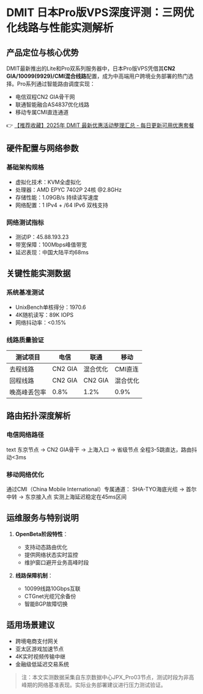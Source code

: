 # DMIT 日本Pro版VPS深度评测：三网优化线路与性能实测解析

## 产品定位与核心优势
DMIT最新推出的Lite和Pro双系列服务器中，日本Pro版VPS凭借其**CN2 GIA/10099(9929)/CMI混合线路**配置，成为中高端用户跨境业务部署的热门选择。Pro系列通过智能路由调度实现：
- 电信双程CN2 GIA骨干网
- 联通智能融合AS4837优化线路
- 移动专属CMI直连通道

👉 [【推荐收藏】2025年 DMIT 最新优惠活动整理汇总 - 每日更新可用优惠套餐](https://bit.ly/dmit_coupon)

## 硬件配置与网络参数
### 基础架构规格
- 虚拟化技术：KVM全虚拟化
- 处理器：AMD EPYC 7402P 24核 @2.8GHz
- 存储性能：1.09GB/s 持续读写速度
- 网络配置：1 IPv4 + /64 IPv6 双栈支持

### 网络测试指标
- 测试IP：45.88.193.23
- 带宽保障：100Mbps峰值带宽
- 延迟表现：中国大陆平均68ms

## 关键性能实测数据
### 系统基准测试
- UnixBench单核得分：1970.6
- 4K随机读写：89K IOPS
- 网络抖动率：<0.15%

### 线路质量验证
| 测试项目       | 电信        | 联通        | 移动        |
|----------------|-------------|-------------|-------------|
| 去程线路       | CN2 GIA     | 混合优化    | CMI直连     |
| 回程线路       | CN2 GIA     | CN2 GIA     | 混合优化    |
| 晚高峰丢包率   | 0.8%        | 1.2%        | 0.9%        |

## 路由拓扑深度解析
### 电信网络路径
text
东京节点 → CN2 GIA骨干 → 上海入口 → 省级节点
全程3-5跳直达，路由抖动<3ms

### 移动网络优化
通过CMI（China Mobile International）专属通道：
SHA-TYO海底光缆 → 首尔中转 → 东京接入点
实测上海延迟稳定在45ms区间

## 运维服务与特别说明
1. **OpenBeta阶段特性**：
   - 支持动态路由优化
   - 提供网络状态实时监控
   - 维护窗口避开业务高峰时段

2. **线路保障机制**：
   - 10099线路10Gbps互联
   - CTGnet光缆冗余备份
   - 智能BGP故障切换

## 适用场景建议
- 跨境电商支付网关
- 亚太区游戏加速节点
- 4K实时视频传输中继
- 金融级低延迟交易系统

> 注：本文实测数据采集自东京数据中心JPX_Pro03节点，测试时段为非高峰期的网络基准表现。实际业务部署建议进行压力测试验证。